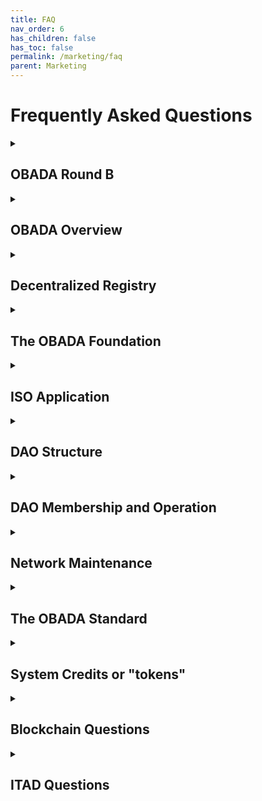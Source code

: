 ```yaml
---
title: FAQ
nav_order: 6
has_children: false
has_toc: false
permalink: /marketing/faq
parent: Marketing
---
```


# Frequently Asked Questions

<details>
<summary><H2>OBADA Round B</H2></summary>
<br>
  
**1. What is this?**
Round B of the OBADA Decentralized Autonomous Organization (DAO)

**2. What does a company gain from joining?**
By joining, a company gains:
  - a seat at the table as the OBADA DAO shapes the future
  - voting rights: 1 vote per member company
  - system credit rights, also known as token rights, the right to a certain number of system credits
  - node rights: the right to operate a node
  - revenue sharing: operating a node entitles the node operator a share of the revenues from fees charged to users of the network
  
**3. Is this a solicitation for an investment?**
No. It definitely is not a solicitation for an investment.  
  
**4. What is OBADA building?**
- OBADA is using blockchain to create a decentralized registry for IT assets, and establish a clean chain of custody
- This will link inventory and reduce the value destruction that results when information loss when products change hands  
  
**5. What is a DAO?**
- "DAO" stands for "Decentralized Autonomous Organization"
- An agreement to run a node of the decentralized registry 
- learn more [below](#DAO-Structure)

**6. Who is the round B for?**
- Restricted to members of the Asset Disposition (ITAD) sector, as well as institutions and non-profit organizations supporting and helping shape our industry
- Accredited Investors and expert corporations in the Asset Disposition industry
- These DAO members will be responsible for the growth, use and direction of the blockchain tool
- Companies interested in helping design the most exciting and impactful new technology in our space of the last few decades

**7. How many can join Round B?**
There are a maximum of 53 seats available
  
**8. What is the cost of joining the DAO?**
The cost of joining the DAO is $5,000. Each company can only join once.

**9. How does a company show its interest in joining?**
Starting on November 20, 2022, fil out this form to express interest & provide details about your company: 
https://forms.gle/y3sd4CB9Ein9QXV8A 

**10. Where can I find the Operating Agreement, to learn more?**
Right [here](https://docs.google.com/document/d/1F1luIwP-0R2RpdBZWuuU76vyxw10Eept/edit)
  

</details>


<details>
  <summary>

  ## OBADA Overview
  </summary>

**1. What is the goal of OBADA?**
To build a blockchain solution to track physical assets through their lifetimes using pNFTs on a blockchain, to facilitate device and component reuse, and end-of-life proper recovery or disposal.

**2. What is a pNFT?**
Representing physical assets using Non-Fungible Tokens.

**3. How is this standard different?**
The OBADA standard makes it possible to:
1. Uniquely identify any physical asset with a serial number, using a short Universal Serial Number (USN)
2. Create a pNFT to represent that asset on a blockchain
3. Track changes to the asset or its ownership, throughout its lifetime, as a pNFT on the blockchain
  
No standard has ever done any of those before.
 
**4. What are the Organizations that are Involved in this project?**
There are two primary organizations:
- The OBADA Foundation - promoting the standard, and getting the blockchain built, initially
- The OBADA DAO - building and operating the decentralized registry for the ITAD industry

There is a third organization involved, with a much smaller role, OBADA Business Services (OBS). OBS is a contractor to perform network maintenance, facilitate the software development, and provide technical assistance for DAO members.

**5. What does OBADA stand for?**
Open Blockchain for Asset Disposition Architecture. Earlier, the second A stood for Association, but once upon a time, we changed it to Architecture. We could always change it back, if everyone wants to. But it seems like for branding purposes, we should keep the OBADA acronym.

**6. Who legally owns the Intellectual Property of the OBADA standard?**
No one. OBADA is an open standard, so anyone could write their own software that is compliant with it. 

Anyone could petition the OBADA Foundation to make a change to improve the standard.
  
**7. Who legally owns the software to run the decentralized registry?**
The Decentralized Autonomous Organization (DAO) and owns the code it has commissioned.
Software is licensed under the GNU XXX.
The source code is freely available on Github. 
However, companies must pay for a license and join the DAO in order to use it.
Anyone could download the code and modify it as they see fit, and run it.
The OBADA Foundation hopes to respond to any needs or requests in such a way that no organization ever feels the need to develop a competing standard.

**8. Why do we need a standard?**
For interoperability. We need to have one entity defining things like what to call the information to be shared, and define the structure of how that data is stored and shared. If you think of the data being shared like it was all on a spreadsheet, there has to be agreement on what to call the columns.

**9. Is OBADA an open standard?**
Yes, it’s right there, in the first word of the name: Open Blockchain for Asset Disposition Architecture. This means anyone can download the software, similar to how Linux is an open standard. However, to use it, they must pay a license fee, and have to join DAO.
</details>
<details>
  <summary>
    
  ## Decentralized Registry
  
  </summary>

  **1. What is OBADA creating?**
  A decentralized registry. It is implemented in a blockchain, also known as decentralized ledger technology (DLT).
  You can read more about blockchains further down in this FAQ.

  But the simplest way to summarize the goal of OBADA is that it is building a registry for electronic devices that is decentralized, a "decentralized registry."
  
  **2. What is a DiD?**
  "DiD" stands for Digital identifier, a standardized way to digitally store information about someone or something. ISO is developing a DiD standard.
  
  **3. How can DiDs be used?**
  You can think of a DiD as being kind of like a web address.
  If something has a DiD assigned to it, the item can be talked to directly.
  This is because a DiD is a new form of URL, Uniform Resource Locator.
  The URL that most people are familiar with is a website URL, which starts with "http://".
  A DiD can be used in the place of a URL, if the device being linked to has methods for connecting and returning information.
  
</details>



<details>
  <summary>
    
  ## The OBADA Foundation
  
  </summary>

**1. What is the purpose of the OBADA Foundation?**
The purpose of the OBADA Foundation is to ensure the success of the OBADA blockchain standard. The Foundation is responsible for overseeing the initial development of the blockchain software, similar to how the Mozilla Foundation is responsible for the Firefox browser, or the Linux Foundation for the development of Linux software.  The Foundation is also responsible for evangelizing about the standard, to get people to use the standard.

**2. Why do we need a Foundation?**
If the world would never change, and we could foresee every possible future contingency, we could write perfect software, and no future guidance would be required. But unfortunately, the IT world and the blockchain world will keep evolving along with user companies’ expectations, and the standard will have to be able to respond to those changes. The Foundation is charged with ensuring the future success of the standard.

**3. Is the OBADA Foundation a non-profit?**
Yes. The OBADA Foundation has applied for 501(c)3 status with the IRS.

**4. Why a 501(c)3? Why not a 501(c)6?**
The 501(c)6 category is for a dues-based professional organization. That is not what the OBADA Foundation is. The OBADA Foundation is focused on developing and promoting the OBADA standard.

**5. Doesn’t a 501(c)3 have to have a charitable mission? What is OBADA’s?**
Yes, an organization has to have a charitable mission. OBADA’s mission is developing a global standard to track IT devices, which should help reduce the environmental impact of our global IT usage, by facilitiating the reuse and recovery of materials used in IT assets.

**6. Why is the Foundation initially making decisions for the DAO?**
The goal is for the DAO to be self-governing, but until the DAO is fully operational, there are many decisions about the blockchain implementation that have to be made. So intially, the Board of Directors of the Foundation is making decisions on behalf of the DAO. As soon as the DAO is operational, the DAO will make all of its own decisions.

**7. Once the DAO is operational, what will the Foundation do?**
Once the DAO is operational, the OBADA Foundation will have two missions related to the health and success of the OBADA standard:
1. Overseeing standard updates and modifications. Some will be required because of changes to other software, and the others will be in response to requests by the DAO. 
2. Publicizing the Standard and the DAO, to encourage other companies within the ITAD space to join the DAO. The Foundation will also explore relationships with other industries that may be interested in using the OBADA platform to track their own serialized devices.

**8. Will the DAO have any connection to the Foundation in the future?**
The Foundation will be charged with promoting the standard to other companies and other industries. But the Foundation will need resources to do that, so the DAO will send funds to the Foundation to do that.
Also, when the DAO identifies modifications that should be made to the standard, the Foundation will decide on changes to the standard, and then the DAO can implement those changes it the software.

</details>

<details>
  <summary>
    
  ## ISO Application
  
  </summary> 
  
**1. Why is the Foundation trying to get ISO approval?**
ISO approval gives the stamp of approval that Tier 1 companies will require. For OBADA to prosper, major companies need to join. Major multinational corporations are not going to join the project unless they are confident that what we are developing is a major global standard. 

**2. Is ISO going to make OBADA the global standard?**
Not exactly. ISO is creating a standard called “” 
ISO is not going to tell everyone that they have to use OBADA, but they are going to tell everyone that they have to use something like OBADA. Our plan is to make sure that the global standard is consistent with our vision for OBADA.

Our decentralized registry needs to be interoperable with the world, and having a global standard, backed by ISO, ensures that every system that gets built will be able to communicate efficiently and effectively.  
With our head start before anyone else, we hope no one will feel the need to incur the cost of developing a competing solution.
    
**3. Why won’t ISO make OBADA the global standard?**
Set of best practices, consistency, even in a different industry
ISO does not want to set up OBADA to be a global monopoly. Anyone who wants to will be able to design their own solution that complies with the ISO standard is free to. But hopefully, our implementation will be so easy and inexpensive to use that no one will have any reason to develop a competing implementation.

**4. What will the ISO standard include?**
The ISO standard will include things such as:
1. A method for uniquely identifying an asset, such as a Universal Serial Number
2. Specifications for using the USN to create a DiD, a Digital Identifier
3. Specifications for storing information related to the DiD, using the blockchain

**5. Is there going to be an ISO Certification process, like ISO 9001?**
Once the ISO standard is complete, a certification body will create qualifications for auditing proposed software.
The OBADA decentralized registry will be audited and certified for compliance with the new standard.
OBADA member companies only need to run the OBADA node, or connect to the blockchain. Companies do not need to get certification that they are in compliance with the ISO standard.
 
</details>

<details>
  <summary>
    
  ## DAO Structure
  
  </summary> 

  <a name="DAO-Structrue">

**1. What is a DAO?**
A DAO is a Decentralized Autonomous Organization. Unlike a traditional trade organization, or an LLC, there is no central decision maker. All decisions are made by the members of the DAO. Nobody is in charge.

  </a>

**2. Who owns the DAO?**
Nobody owns it. Fees charged to end users are collected by DAO members and shared directly, equally, to other DAO members. 

**3. What is the goal of the DAO?**
The goal of the OBADA DAO is to build and run the OBADA blockchain for the benefit of the IT Asset Disposition (ITAD) industry, and for the financial benefit of the DAO members.

**4. Is the DAO for-profit?**
Yes, but all of the platform revenue is directly distributed to the members of the DAO. The DAO itself does not retain any profits.

**5. This DAO idea seems confusing, and I’ve never been part of one before. Why can’t we use a more traditional organizational structure?**
The SEC has rules about what constitutes a “security.” If we had a traditional organizational structure, with some small group of people making the decisions (“performing essential tasks”), the SEC would classify our system credits or tokens as securities. That would mean we would have to go through the SEC process for creating an IPO in order to sell system credits, requiring significant time and cost.
But if the decisions are made by “an unaffiliated, dispersed community of network users”, also known as a “decentralized network,” then the SEC does not classify the system credits as securities.
Since we believe our DAO will qualify as an “unaffiliated, dispersed community of network users,” our system credits will not be securities.
 
**6. It seems like other blockchains aren’t using the DAO structure, and have a CEO. Why can’t we do that?**
Blockchains that are started and run by a single company are different. When one entity controls all aspects of a blockchain, you don’t need to have system credits or tokens to pay gas fees, because one entity is doing all of the work; there is nobody else to pay. If you don’t need to pay anyone, you don’t need any tokens. They don’t have to worry about whether their tokens are securities or not, because there are no tokens. So they don’t have to worry about these SEC token rules, and can organize themselves however they want to.
 
**7. If the DAO can’t have a small group making the decisions, how can anything get done? We can’t have all 100 or more Node holders decide on everything, can we?**
Actually, all DAO members (Node holders) will vote on changes to the network. But that doesn’t mean that all members have to become involved in all the minutiae of all decisions. Any DAO member can make a proposal about something they think should be changed, and the members may vote to approve or reject the proposal, or may vote to have a smaller group of members and/or outside experts study the issue, and report back to the DAO, at which time the full DAO will vote.
 
**8. Can the DAO have any employees?**
It is possible to have someone performing “ministerial or routine tasks,” but not “managerial and entrepreneurial” tasks. The latter are characterized as “involving expertise and decision making that impacts the success of the enterprise through the application of skill and judgment.” So the DAO could have employees to do administrative or routine tasks, but not make managerial decisions. Those have to be made by the DAO.

**9. Who gets to vote on DAO decisions?**
Only members of the DAO get to vote on DAO decisions. Every DAO member gets one vote. It does not matter how many tokens the member has, how large the company is, or anything else. Each company gets one vote.

**10. What decisions will the DAO vote on?**
The members of the DAO will vote on every decision about changes to the operation of the DAO. Some possible topics that the DAO may vote on some day could include:
- Changes they would like made to the standard
- Gas fees for using the blockchain
- Distribution of the collected gas fees
- Creating additional membership seats for the DAO, and the price of membership
- Changes to the supply of system credits or tokens, OBD.
    
</details>

<details>
  <summary>
    
  ## DAO Membership and Operation
  
  </summary>

**1. How does the DAO make money?**
A small fee, known as a gas fee, is charged by the DAO every time information is added to the blockchain. These fees are collected and distributed to all of the members of the DAO.

**2. Is the DAO only open to IT Asset Disposition-related organizations?**
Currently. However, in the future, other industries may also decide to use the OBADA blockchain to track their own serialized assets.

**3. Why join the DAO?**
DAO membership provides a company two things:
1. Voting rights: a company can propose, or vote on proposed changes to the standard
2. Property rights: DAO members receive a share of the revenues from the fees collected by the DAO.

**3. If OBADA is an open standard, can’t anyone download the software and operate a node?**
Yes. Anyone can download the software, and run it on their own server. But if they are not part of the OBADA DAO, they cannot connect to the OBADA blockchain. So it would kind of be like building a website but not being able to connect your computer to the internet.

**4. Can DAO members charge additional fees to their customers?**
A small fee is charged to write information to the blockchain, but DAO members (or any other company operating a node) may charge additional amounts to their customers to read or write information from or to the blockchain. Kind of like how stock trading platforms can decide how much to charge their clients for buying or selling stock.

**5. Can a company sell its DAO membership to another company?**
Yes, DAO memberships are transferable.

**6. What is the maximum capacity of the DAO?**
The current plans for the DAO are to cap membership at 101 seats. If a DAO grows too large, there can be performance issues. However, 101 is well below that threshold. 

**7. Can the DAO be expanded?**
The members of the DAO may vote at any time to increase the number of available memberships.

**8. Can the price for DAO membership change?**
The members of the DAO may vote at any time to change the price of DAO membership.

</details>

<details>
  <summary>
    
  ## Network Maintenance
  
  </summary>

**1. What is OBADA Business Services (OBS)?**
OBADA Business Services (OBS) is a small company charged with sourcing and compensating the programming staff needed to build the OBADA blockchain, and to help companies with any issues they may experience in deploying and using the blockchain.

**2. What will OBS do?**
OBS will have two purposes:
1. Maintaining the OBADA network. Updates will need to be made to the software, as the needs arise, plus any upgrades desired by the DAO. OBS will be charged with making those.
2. Assist companies with installing, connecting, or running their nodes. OBS will find IT professionals to do the work, bill the company, and then pay the professionals.

**3. Do companies have to use OBS?**
No. Companies are free to contract with anyone they prefer for assistance with their OBADA blockchain installation or other questions.

**4. Shouldn’t companies get free help to join the DAO?**
It is up to the members of the DAO to decide how much free technical help companies should receive when joining the DAO. 
Developer and software implementation help is very expensive. Some companies will likely require much more time (and therefore cost), and the other members of the DAO will likely prefer that those companies pay for the services they need directly, rather than paying for those costs out of the collective revenues of the DAO.

**5. Why do we even need OBS?**
Companies joining the DAO are unlikely to have the IT expertise in house to implement, connect, and run their OBADA blockchain nodes. They will need someone to help them. Rather than forcing companies to search the web to find technical help, it seems wise for OBADA to have a recommended partner, which has access to professionals who can help with implementations.

**6. Can’t the DAO manage those services without OBS?**
The DAO could certainly decide to do all of the work in house. But this would require the DAO to hire staff to match clients to providers, send out and collect those bills. And that will cost the DAO time and money. It seems that the DAO, collectively, is better off to let someone else handle those details.

</details>

<details>
  <summary>
    
  ## The OBADA Standard
  
  </summary>
  
**1. How is information stored using the OBADA registry?**
For every device, a Digital Identifier, DID, is created, using the item's Universal Serial Number. Files containing information about the device are uploaded and added to the device's list of files.
Information that may be uploaded includes:
  - Proof of Authenticity
  - Drive wiping reports
  - Change of ownership
  - Device disassembly
  - Device destruction
  
**2. What is a Universal Serial Number?**
A Universal is a string of at least 12 alphanumeric characters that uniquely identifies a particular device.
  

**3. Why do we need a Universal Serial Number, in addition to a manufacturer's serial number?**
We need to be able to ensure that we know exactly which device is being identified, and manufacturers' serial numbers are not sufficient to guarantee global uniqueness.
Refurbishers have seen two devices from the same manufacturer, from different product lines, with the same serial number. 
  
Every company generates serial numbers for its products however it sees fit. Very few industries have a standardized format for generating serial numbers.
As a result, companies are free to generate serial numbers using whatever structure they fit, using whatever combination of letters and numbers they choose.
Unfortunately, this is not enough to prevent two devices from having the same serial number.
When the Universal Serial Number is created for a particular device, it is compared against all existing USNs, to ensure that is unique.

**4. How are Universal Serial Numbers Generated?**
To generate a USN, the manufacturer's name, plus the serial number, plus the product name are all concatenated together, into one long character string.
Then that character string is run through the SHA-256 hashing algorithm. 
The result is a string of 64 hexadecimal characters which is extremely, extremely likely to be unique.
However, 64 characters is much longer than is actually necessary.
We propose using the first 12 characters of the string as the USN.
Once those are generated, this USN is compared against the list of devices already in the database.
If this 12 digit USN is already present in the database, we will use 14 characters, unless that is also in the database, in which case we will use 16, etc.
  
**5. How do devices get added to the blockchain?**
When information needs to be written to the blockchain about a device, if the USN is not already present in the database, a new DID record must be created for the device, by a member of the DAO. Then, once the record is created, the information can be uploaded and stored in the device's record.

**6. Are there costs to write information?**
Yes, gas fees are incurred to write or upload information to the blockchain.
  
**7. Are there costs to read information?**
No, there is no cost do access information stored in the blockchain.

**8. What is the process for uploading information?**
An ITAD company will identify a device, and read its USN, or generate the USN, if the USN is not printed on the device.
Then, the ITAD generates the information (a drive wiping report, a device status report, etc.), and uploads the data to the database, through a DAO member.
  
**9. What if the device cannot communicate? (I.e., “bricked”?)**
1. Ideally, the device will be able to communicate to the ITAD's systems directly. 
2. If the device does not power up, in some cases, its USN may be accessible electronically, via USB or similar technology. 
3. If the device is unable to communicate, the USN may be printed on the device in a 12N QR code
4. If there is no 12N QR code, Optical Character Recognition (OCR) may be used to read the USN.
5. If OCR fails, a person may be able to read and type the USN.
6. If the USN is not present, OCR may be used to read in the information required to generate the USN.
  
**10. Where are the uploaded files stored? Can anyone find them and look at them?**
The files are encrypted, so if anyone were to find them, they would not be able to open them or understand them.
The files are stored using a system called Inter-Planetary File Storage, or IPFS.
IPFS stores the files in separate pieces, scattered over many servers, but the entire file is accessible from a single address.

  
</details>

<details>
  <summary>
    
  ## System Credits or "tokens"   
    
  </summary>
  **1. What are system credits or tokens used for?**
  Every public blockchain needs tokens to pay gas fees. A gas fee is incurred when:
  - a device is added to the registry
  - any new information about the device is added to the registry
  Additionally, system credits are needed to pre-pay for services like drive wiping, or provenance tracking


  **2. Why use system credits? Why not price transactions in US Dollars?**
  By using system credits, we can take advantage of smart contracts to automate payments, with no transaction fees.
  If US Dollars are used, and traditional banks, fees will be incurred every time a payment changes hands. With smart contracts, there are no such fees.
    
  **3. Do companies need to buy system credits?**
  ITAD companies will likely not need to system credits. They will work with a member of the OBADA DAO, who will bill them for the transaction. The DAO member may require the customer to maintain an account of system credits. Or, to make like simpler for their customers, the DAO members may bill their customers in US Dollars, meaning the customers will never directly deal with system credits.

  **4. How will companies buy system credits?**
  If any DAO members or other organizations need to buy system credits, they can trade US Dollars for system credits through something called a 
  "Liquidity Pool." The whole purpose of the liquity pool is to provide liquidity for anyone who needs to buy or sell system credits.

  **5. What is the Vesting period for system credits?**
For companies joining the DAO before the DAO goes live, the vesting period is three years. This means that every month, one 36th of their tokens are transferred to their wallets.

  **6. What is the Locking period?**
The Locking period is 12 months, which means that once system credits received, they cannot be sold for 12 months.

</details>

<details>
  <summary>
    
  ## Blockchain Questions
  
  </summary>

  **1. What is a blockchain?**
  A blockchain is also known as a "Distributed Ledger," or "Distributed Ledger Technology" (DLT).
  In the ledger, transactions are recorded sequentially, the way they are recorded in any type of ledger.
  A blockchain is immutable, meaning it is impossible to alter or change a transaction, once recorded.
  The immutability comes because every so often, a kind of glorified snapshot, or "hash," is taken of the most recent transactions.
  If anyone tried to change any of those transactions, the hash would not match the transcations any more, and the fraud would be identified.
  When generating the hash, the hash from the previous block of transactions is also included in the data that gets hashed.
  In this way, the blocks of transactions are chained together, hence the name blockchain.
  
  **2. Why do we need a blockchain, why not some simpler kind of database?**
  As described above, blockchains are extremely secure, and do not require companies to even trust oneanother to work together.
  The informations is encrypted, so the files cannot be adulterated. 
  Because copies of the database are held by dozens of companies, even if someone did try to adulterate a transaction, it would not match the copies held by all of the other servers.
  A blockchain provides security not available through any other type of database.
  
  **3. Can we move pNFTs from one blockchain to another?**
  Yes, absolutely. If a pNFT is created on the OBADA blockchain, and the owner wants to transfer that asset to another blockchain, that can be easily done.
  
  **4. Why Cosmos? Why not Ethereum?**
  At the time we are building the OBADA blockchain, Cosmos is best suited to our needs, but it is quite possible that someday, a newer technology might prove more attractive, and the blockchain might be migrated to another platform.
  Cosmos is the best choice, because unlike other blockchains, Cosmos was specifically designed to make it easy for different blockchains built on Cosmos to interact. This means that is easy to move assets from one Cosmos blockchain to another.
  

</details>

<details>
  <summary>
    
  ## ITAD Questions
  
  </summary>
**1. What does ITAD stand for?**
IT asset disposition

**2. What is ITAD?**
IT asset disposition (ITAD) is an industry term and practice built around reusing, recycling, repurposing, repairing or disposing of unwanted IT equipment in a safe and environmentally friendly way. 

**3. What are problems facing ITADs?**
1. Siloed and poor information on electronic devices
2. Poor electronics recycling rates
3. Fraud / scams in the market 
4. Chain of custody issues
5. Environmental damage / problems from used electronics

  **4. How does a blockchain solve these problems?**
1. Decentralized pNFT registry of all electronics devices accessible by all participants
2. Economic incentives, and pre-funded recycling built into the protocols.
3. Permissioned blockchain using registrars doing KYC/AML on users reduces instances of fraud. 
4. Smart contracts payments mean funds are verified and hard to fake
5. The permanent and immutable tracking of assets on the blockchain means chain of custody is easy to track and impossible to fake.
6. Increasing incentive and ease of recycling will have a long term large scale effect on reduction of potential detrimental environmental impacts.

**5. How would blockchain work for an ITAD?**
- In theory, presuming you’re using an ERP or some other system to track your assets, you wouldn’t really notice much of a difference as data standards have been created to aid ERP providers in generating the data needed for the blockchain. 
- One main difference would be that anytime you sell a device, you would also have to transfer the pNFT (proof of ownership) to the buyer via the blockchain. 
- Whenever you upgrade, update, repair, refurbish, run diagnostics, wipe, recycle or put a device into reuse, you would simply add some data to the pNFT for that particular device, most of this will be handled by software designed to make it easy to do so. 

**6. For example, what if I wiped a drive on a laptop and then sold it. How would that work?**
1. You can now publish the reports proving the device was wiped to the blockchain.
2. When you sell the device, you can give someone access to the pNFT records (like a carfax) and they can now see verifiably the device was wiped and view the full report. 
3. Any record added to the pNFT by software can now remove the potential for fraud, because the software can be audited and authorized specifically by the OBADA DAO (or group that manages the blockchain / standard)
4. Since the OBADA DAO is primarily composed of companies in the ITAD sector, their focus has always been ease of use, simple integration into existing workflows, and  vastly improving the efficiency of transactions. 

 **7. Is this all private? Who would be able to see my blockchain tracked assets?**
Most blockchains are open and viewable by most anyone. When OBADA launched, one of the major concerns was privacy. 
All of the information stored on the blockchain is encrypted. 
Anyone who looked around on the blockchain would only see encrypted information they would have no way to unencrypt.

**8. How do I know transactions are safe / secure?**
All of the information stored on the blockchain is encrypted, so your data is always safe.
  
**9. What methods are available for recourse if something goes wrong?**
All ITADs involved in the OBADA blockchain use KYC (Know Your Customer) identification methods to ensure that they know the identity of the companies they are working with, to know these are trustworthy companies, not fly-by-night operations.
If a transaction is not up to the parties' expectations, they have the same recourse for compensation as in any other business transaction.
  
**10. What would happen if my buyer doesn’t use the OBADA blockchain to track their assets?**
There are financial penalties built into the system, so if someone fails to properly handle the devices entrusted to them, they face significant financial penalities, such that no rational company would choose to fail to deliver.

</details>





